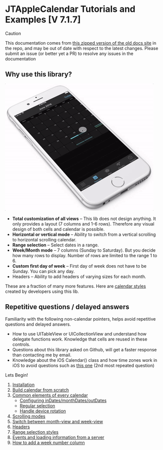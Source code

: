 # JTAppleCalendar Tutorials and Examples [V 7.1.7]

> [!CAUTION]
> This documentation comes from [this zipped version of the old docs site](https://github.com/patchthecode/JTAppleCalendar/issues/1397#issuecomment-2054113374) in the repo, and may be out of date with respect to the latest changes. Please submit an issue (or better yet a PR) to resolve any issues in the documentation

## Why use this library?

![alt text](./d708d542-b353-11e6-8119-fa36c11b66cb.gif)

- **Total customization of all views** – This lib does not design anything. It only provides a layout (7 columns and 1-6 rows). Therefore any visual design of both cells and calendar is possible.
- **Horizontal or vertical mode** – Ability to switch from a vertical scrolling to horizontal scrolling calendar.
- **Range selection** – Select dates in a range.
- **Week/Month mode** – 7 columns (Sunday to Saturday). But you decide how many rows to display. Number of rows are limited to the range 1 to 6.
- **Custom first day of week** – First day of week does not have to be Sunday. You can pick any day.
- Headers – Ability to add headers of varying sizes for each month.

These are a fraction of many more features. Here are [calendar styles](https://github.com/patchthecode/JTAppleCalendar/issues/2) created by developers using this lib.

## Repetitive questions / delayed answers

Familiarity with the following non-calendar pointers, helps avoid repetitive questions and delayed answers.

- How to use UITableView or UICollectionView and understand how delegate functions work. Knowledge that cells are reused in these controls.
- Questions about this library asked on Github, will get a faster response than contacting me by email.
- Knowledge about the iOS Calendar() class and how time zones work in iOS to avoid questions such as [this one](https://github.com/patchthecode/JTAppleCalendar/issues/252) (2nd most repeated question)

Lets Begin!

1. [Installation](../installation/Installation.md)
2. [Build calendar from scratch](../build-calendar/Build%20A%20Calendar%20From%20Scratch.md)
3. [Common elements of every calendar](../common-elements/Common%20Elements.md)
   - [Configuring inDates/monthDates/outDates]()
   - [Regular selection](../common-elements//regular-selection/Regular%20Selection.md)
   - [Handle device rotation](../common-elements/device-rotation/Handling%20Device%20Rotation.md)
4. [Scrolling modes]()
5. [Switch between month-view and week-view]()
6. [Headers](../headers/Headers.md)
7. [Range selection styles]()
8. [Events and loading information from a server]()
9. [How to add a week number column]()
